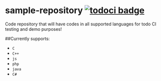 sample-repository [![todoci badge](http://www.todofy.org/b/todo-ci/sample-repository)](http://www.todofy.org/r/todo-ci/sample-repository)
=================

Code repository that will have codes in all supported languages for todo CI testing and demo purposes!

##Currently supports:
 - `C`
 - `C++`
 - `js`
 - `php`
 - `java`
 - `C#`
